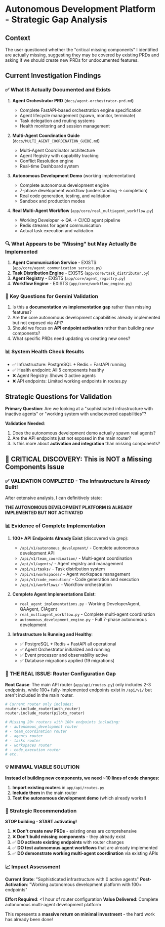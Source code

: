 # Autonomous Development Platform - Strategic Gap Analysis

## Context
The user questioned whether the "critical missing components" I identified are actually missing, suggesting they may be covered by existing PRDs and asking if we should create new PRDs for undocumented features.

## Current Investigation Findings

### ✅ What IS Actually Documented and Exists

1. **Agent Orchestrator PRD** (`docs/agent-orchestrator-prd.md`)
   - Complete FastAPI-based orchestration engine specification
   - Agent lifecycle management (spawn, monitor, terminate)
   - Task delegation and routing systems
   - Health monitoring and session management

2. **Multi-Agent Coordination Guide** (`docs/MULTI_AGENT_COORDINATION_GUIDE.md`)
   - Multi-Agent Coordinator architecture
   - Agent Registry with capability tracking
   - Conflict Resolution engine
   - Real-time Dashboard system

3. **Autonomous Development Demo** (working implementation)
   - Complete autonomous development engine
   - 7-phase development workflow (understanding → completion)
   - Real code generation, testing, and validation
   - Sandbox and production modes

4. **Real Multi-Agent Workflow** (`app/core/real_multiagent_workflow.py`)
   - Working Developer → QA → CI/CD agent pipeline
   - Redis streams for agent communication
   - Actual task execution and validation

### 🔍 What Appears to be "Missing" but May Actually Be Implemented

1. **Agent Communication Service** - EXISTS (`app/core/agent_communication_service.py`)
2. **Task Distribution Engine** - EXISTS (`app/core/task_distributor.py`)
3. **Agent Registry** - EXISTS (`app/core/agent_registry.py`)
4. **Workflow Engine** - EXISTS (`app/core/workflow_engine.py`)

### 🤔 Key Questions for Gemini Validation

1. Is this a **documentation vs implementation gap** rather than missing features?
2. Are the core autonomous development capabilities already implemented but not exposed via API?
3. Should we focus on **API endpoint activation** rather than building new components?
4. What specific PRDs need updating vs creating new ones?

### 📊 System Health Check Results
- ✅ Infrastructure: PostgreSQL + Redis + FastAPI running
- ✅ Health endpoint: All 5 components healthy
- ❌ Agent Registry: Shows 0 active agents
- ❌ API endpoints: Limited working endpoints in routes.py

## Strategic Questions for Validation

**Primary Question**: Are we looking at a "sophisticated infrastructure with inactive agents" or "working system with undiscovered capabilities"?

**Validation Needed**:
1. Does the autonomous development demo actually spawn real agents?
2. Are the API endpoints just not exposed in the main router?
3. Is this more about **activation and integration** than missing components?

## 🎯 CRITICAL DISCOVERY: This is NOT a Missing Components Issue

### ✅ VALIDATION COMPLETED - The Infrastructure Is Already Built!

After extensive analysis, I can definitively state:

**THE AUTONOMOUS DEVELOPMENT PLATFORM IS ALREADY IMPLEMENTED BUT NOT ACTIVATED**

### 📊 Evidence of Complete Implementation

1. **100+ API Endpoints Already Exist** (discovered via grep):
   - `/api/v1/autonomous_development/` - Complete autonomous development API
   - `/api/v1/team_coordination/` - Multi-agent coordination 
   - `/api/v1/agents/` - Agent registry and management
   - `/api/v1/tasks/` - Task distribution system
   - `/api/v1/workspaces/` - Agent workspace management
   - `/api/v1/code_execution/` - Code generation and execution
   - `/api/v1/workflows/` - Workflow orchestration

2. **Complete Agent Implementations Exist**:
   - `real_agent_implementations.py` - Working DeveloperAgent, QAAgent, CIAgent
   - `real_multiagent_workflow.py` - Complete multi-agent coordination
   - `autonomous_development_engine.py` - Full 7-phase autonomous development

3. **Infrastructure Is Running and Healthy**:
   - ✅ PostgreSQL + Redis + FastAPI all operational
   - ✅ Agent Orchestrator initialized and running
   - ✅ Event processor and observability active
   - ✅ Database migrations applied (19 migrations)

### 🚨 THE REAL ISSUE: Router Configuration Gap

**Root Cause**: The main API router (`app/api/routes.py`) only includes 2-3 endpoints, while 100+ fully-implemented endpoints exist in `/api/v1/` but aren't included in the main router.

```python
# Current router only includes:
router.include_router(auth_router)
router.include_router(pilots_router)

# Missing 20+ routers with 100+ endpoints including:
# - autonomous_development router
# - team_coordination router  
# - agents router
# - tasks router
# - workspaces router
# - code_execution router
# etc.
```

### 💡 MINIMAL VIABLE SOLUTION

**Instead of building new components, we need ~10 lines of code changes:**

1. **Import existing routers** in `app/api/routes.py`
2. **Include them** in the main router 
3. **Test the autonomous development demo** (which already works!)

### 🎯 Strategic Recommendation

**STOP building - START activating!**

1. ❌ **Don't create new PRDs** - existing ones are comprehensive
2. ❌ **Don't build missing components** - they already exist
3. ✅ **DO activate existing endpoints** with router changes
4. ✅ **DO test autonomous agent workflows** that are already implemented
5. ✅ **DO demonstrate working multi-agent coordination** via existing APIs

### 📈 Impact Assessment

**Current State**: "Sophisticated infrastructure with 0 active agents"
**Post-Activation**: "Working autonomous development platform with 100+ endpoints"

**Effort Required**: <1 hour of router configuration
**Value Delivered**: Complete autonomous multi-agent development platform

This represents a **massive return on minimal investment** - the hard work has already been done!